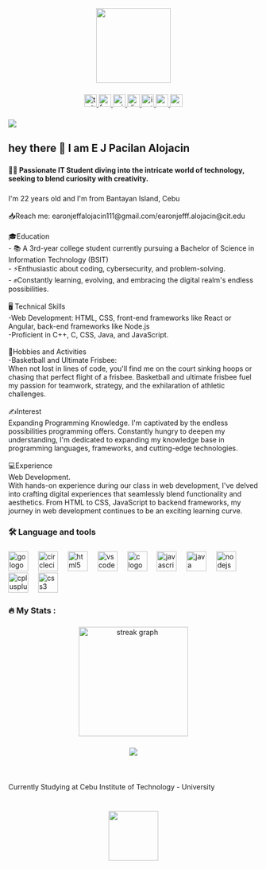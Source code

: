 <div align="center">
  <img height="150" src="https://media1.giphy.com/media/JqmupuTVZYaQX5s094/giphy.gif?cid=ecf05e47vdjgaadjkhaq82vtj6nsgo6qdzm2m4f69f88czoe&ep=v1_gifs_search&rid=giphy.gif&ct=g"  />
</div>

###

<div align="center">
  <a href="https://l.messenger.com/l.php?u=https%3A%2F%2Fx.com%2FSylnths%3Ft%3DS2DbjxPaBgLxShNVCVw3_Q%26s%3D09&h=AT0_YNTcoQ8wVdITImBc5_Md1FBPpOK1z9VGQWaji71kwwNEmLR3ATdT51pPR10jqH6VhI_d3FcoN8je3PWvMlQof0dER81t2A1KsmsJh2GyhjvNUU8vjf3hC-GUIhd1EOg4Pw" target="_blank">
    <img src="https://img.shields.io/static/v1?message=Twitter&logo=twitter&label=&color=1DA1F2&logoColor=white&labelColor=&style=for-the-badge" height="25" alt="twitter logo"  />
  </a>
  <a href="https://www.facebook.com/profile.php?id=100091323373905" target="_blank">
    <img src="https://img.shields.io/static/v1?message=Facebook&logo=facebook&label=&color=1877F2&logoColor=white&labelColor=&style=for-the-badge" height="25" alt="facebook logo"  />
  </a>
  <a href=" earonjeff.alojacin@cit.edu" target="_blank">
    <img src="https://img.shields.io/static/v1?message=Outlook&logo=microsoft-outlook&label=&color=0078D4&logoColor=white&labelColor=&style=for-the-badge" height="25" alt="microsoft-outlook logo"  />
  </a>
  <a href="ynths.#4388" target="_blank">
    <img src="https://img.shields.io/static/v1?message=Discord&logo=discord&label=&color=7289DA&logoColor=white&labelColor=&style=for-the-badge" height="25" alt="discord logo"  />
  </a>
  <a href="https://www.instagram.com/sylebutdiff/" target="_blank">
    <img src="https://img.shields.io/static/v1?message=Instagram&logo=instagram&label=&color=E4405F&logoColor=white&labelColor=&style=for-the-badge" height="25" alt="instagram logo"  />
  </a>
  <a href="https://codepen.io/Sylense" target="_blank">
    <img src="https://img.shields.io/static/v1?message=Codepen&logo=codepen&label=&color=000000&logoColor=white&labelColor=&style=for-the-badge" height="25" alt="codepen logo"  />
  </a>
  <a href="https://myaccount.google.com/" target="_blank">
    <img src="https://img.shields.io/static/v1?message=Gmail&logo=gmail&label=&color=D14836&logoColor=white&labelColor=&style=for-the-badge" height="25" alt="gmail logo"  />
  </a>
</div>

###

<div align="left">
  <img src="https://visitor-badge.laobi.icu/badge?page_id=Sylnse.Sylnse&"  />
</div>

###

<h2 align="left">hey there 👋 I am E J Pacilan Alojacin</h2>

###

<h4 align="left">👩‍💻  Passionate IT Student diving into the intricate world of technology, seeking to blend curiosity with creativity.</h4>

###

<p align="left">I'm  22 years old and I'm from Bantayan Island, Cebu<br><br>📥Reach me: earonjeffalojacin111@gmail.com/earonjefff.alojacin@cit.edu<br><br>🎓Education<br>- 📚 A 3rd-year college student currently pursuing a Bachelor of Science in Information Technology (BSIT)<br>- ⚡Enthusiastic about coding, cybersecurity, and problem-solving. <br>- ✊Constantly learning, evolving, and embracing the digital realm's endless possibilities. <br><br>🖥️ Technical Skills<br>-Web Development: HTML, CSS, front-end frameworks like React or Angular, back-end frameworks like Node.js<br>-Proficient in C++, C, CSS, Java, and JavaScript. <br><br>🏅Hobbies and Activities<br>-Basketball and Ultimate Frisbee:<br>When not lost in lines of code, you'll find me on the court sinking hoops or chasing that perfect flight of a frisbee. Basketball and ultimate frisbee fuel my passion for teamwork, strategy, and the exhilaration of athletic challenges.<br><br>✍️Interest<br>Expanding Programming Knowledge.  I'm captivated by the endless possibilities programming offers. Constantly hungry to deepen my understanding, I'm dedicated to expanding my knowledge base in programming languages, frameworks, and cutting-edge technologies.<br><br>💻Experience <br>Web Development.<br>With hands-on experience during our class in web development, I've delved into crafting digital experiences that seamlessly blend functionality and aesthetics. From HTML to CSS, JavaScript to backend frameworks, my journey in web development continues to be an exciting learning curve.</p>

###

<h3 align="left">🛠 Language and tools</h3>

###

<div align="left">
  <img src="https://cdn.jsdelivr.net/gh/devicons/devicon/icons/go/go-original-wordmark.svg" height="40" alt="go logo"  />
  <img width="12" />
  <img src="https://cdn.jsdelivr.net/gh/devicons/devicon/icons/circleci/circleci-plain.svg" height="40" alt="circleci logo"  />
  <img width="12" />
  <img src="https://cdn.jsdelivr.net/gh/devicons/devicon/icons/html5/html5-original.svg" height="40" alt="html5 logo"  />
  <img width="12" />
  <img src="https://cdn.jsdelivr.net/gh/devicons/devicon/icons/vscode/vscode-original.svg" height="40" alt="vscode logo"  />
  <img width="12" />
  <img src="https://cdn.jsdelivr.net/gh/devicons/devicon/icons/c/c-original.svg" height="40" alt="c logo"  />
  <img width="12" />
  <img src="https://cdn.jsdelivr.net/gh/devicons/devicon/icons/javascript/javascript-original.svg" height="40" alt="javascript logo"  />
  <img width="12" />
  <img src="https://cdn.jsdelivr.net/gh/devicons/devicon/icons/java/java-original.svg" height="40" alt="java logo"  />
  <img width="12" />
  <img src="https://cdn.jsdelivr.net/gh/devicons/devicon/icons/nodejs/nodejs-original.svg" height="40" alt="nodejs logo"  />
  <img width="12" />
  <img src="https://cdn.jsdelivr.net/gh/devicons/devicon/icons/cplusplus/cplusplus-original.svg" height="40" alt="cplusplus logo"  />
  <img width="12" />
  <img src="https://cdn.jsdelivr.net/gh/devicons/devicon/icons/css3/css3-original.svg" height="40" alt="css3 logo"  />
</div>

###

<h3 align="left">🔥   My Stats :</h3>

###

<div align="center">
  <img src="https://streak-stats.demolab.com?user=Sylnse&locale=en&mode=daily&theme=dark&hide_border=false&border_radius=5&order=3" height="220" alt="streak graph"  />
</div>

###

<div align="center">
  <img src="https://profile-counter.glitch.me/Sylnse/count.svg?"  />
</div>

###

<br clear="both">

<p align="left">Currently Studying at Cebu Institute of Technology - University</p>

###

<br clear="both">

<div align="center">
  <img height="100" src="https://cit.edu/wp-content/uploads/2023/07/cit-logo.png"  />
</div>

###
